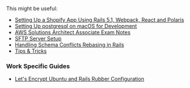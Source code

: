 This might be useful:

* [Setting Up a Shopify App Using Rails 5.1, Webpack, React and Polaris](rails-5-shopify-app-setup)
* [Setting Up postgresql on macOS for Development](mac-postgres-dev-setup)
* [AWS Solutions Architect Associate Exam Notes](aws-solutions-architect-associate-exam-notes)
* [SFTP Server Setup](setting-up-an-sftp-server-on-ubuntu.md)
* [Handling Schema Conflicts Rebasing in
  Rails](how-to-handle-schema-conflicts-when-rebasing-git-rails.md)
* [Tips & Tricks](dev-tips-and-tricks.md)

### Work Specific Guides

* [Let's Encrypt Ubuntu and Rails Rubber
  Configuration](rails-rubber-letsencrypt-configuration.md)
